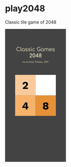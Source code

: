 # play2048
Classic tile game of 2048

<img src="/play2048/Assets/launchimage_1125x2436.png" width="200px" />
